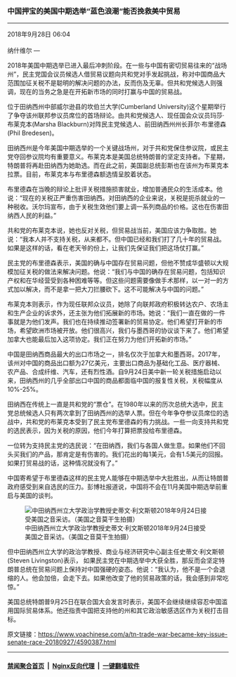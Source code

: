 ### 中国押宝的美国中期选举“蓝色浪潮“能否挽救美中贸易
------------------------

<div class="published">
 <span class="date" title="中国时间">
  <time datetime="2018-09-28T06:04:27+08:00">
   2018年9月28日 06:04
  </time>
 </span>
</div>
<br/>
<div class="wsw">
 <span class="dateline">
  纳什维尔 —
 </span>
 <p>
  2018年美国中期选举已进入最后冲刺阶段。在一些与中国有密切贸易往来的“战场州”，民主党国会议员候选人借贸易议题向共和党对手发起挑战，称对中国商品大范围加征关税不是聪明的解决问题的办法，反而伤及无辜。但共和党候选人则强调，现在的当务之急是在开拓新市场的同时打赢与中国的贸易战。
 </p>
 <p>
  位于田纳西州中部威尔逊县的坎伯兰大学(Cumberland University)这个星期举行了争夺该州联邦参议员席位的首场辩论。由共和党候选人、现任国会众议员玛莎·布莱克本(Marsha Blackburn)对阵民主党候选人、前田纳西州州长菲尔·布里德森(Phil Bredesen)。
 </p>
 <p>
  田纳西州是今年美国中期选举的一个关键战场州，对于共和党保住参议院，或民主党夺回参议院均有重要意义。布莱克本是美国总统特朗普的坚定支持者。下星期，特朗普将再赴田纳西为她助选。而在此之前，美国副总统彭斯也在该州为布莱克本拉票。目前，布莱克本与布里德森额选情呈胶着状态。
 </p>
 <p>
  布里德森在当晚的辩论上批评关税措施损害就业，增加普通民众的生活成本。他说：“现在的关税正严重伤害田纳西。对田纳西的企业来说，关税是扼杀就业的一种税收。沃尔玛宣布，由于关税生效他们要上调一系列商品的价格。这也在伤害田纳西人民的利益。”
 </p>
 <p>
  共和党的布莱克本说，她也反对关税，但贸易战当前，美国应该力争取胜。她说：“我本人并不支持关税，从来都不。但中国已经和我们打了几十年的贸易战。如果是这样的话，看在老天爷的份上，让我们先保证我们把这场仗打赢。”
 </p>
 <p>
  民主党的布里德森表示，美国的确与中国存在贸易问题，但他不赞成华盛顿以大规模加征关税的做法来解决问题。他说：“我们与中国的确存在贸易问题，包括知识产权和在华经营受到各种困难等等。但这些问题需要像做手术那样，以一对一的方式加以解决，而不是拿一把大刀拦腰砍下。这不可能解决与中国的问题。”
 </p>
 <p>
  布莱克本则表示，作为现任联邦众议员，她除了向联邦政府积极转达农户、农场主和生产企业的诉求外，还主张为他们拓展新的市场。她说：“我们一直在做的一件事就是为他们发声。我们也在持续推动签署新的贸易协定。他们希望打开新的市场，希望欧洲市场被开放。他们很高兴，我们与墨西哥的协议谈下来了。他们希望加拿大也能最后加入这项协定。我们正在努力为他们开拓新的市场。”
 </p>
 <p>
  中国是田纳西商品最大的出口市场之一，排名仅次于加拿大和墨西哥。2017年，该州对中国的商品出口额为27亿美元，主要出口商品为基础化工品、医疗器械、农产品、合成纤维、汽车，还有烈性酒。自9月24日美中新一轮关税措施启动以来，田纳西州的几乎全部出口中国的商品都面临中国的报复性关税，关税幅度从10%-25%。
 </p>
 <p>
  田纳西在传统上一直是共和党的“票仓”。在1980年以来的历次总统大选中，民主党总统候选人只有两次拿到了田纳西州的选举人票。但在今年争夺参议员席位的选战中，共和党的布莱克本受到了民主党布里德森的有力挑战。一些一向支持共和党的选民表示，因为关税的原因，他们今年打算把票投给布里德森。
 </p>
 <p>
  一位转为支持民主党的选民说：“在田纳西，我们与各国人做生意。如果他们不回头买我们的产品，那肯定是有伤害的。我们花出的每1美元，会有1.5美元的回报。如果打贸易战的话，这种情况就没有了。”
 </p>
 <p>
  中国寄希望于布里德森这样的民主党人能够在中期选举中大批胜出，从而让特朗普政府感受到来自选民的压力。彭博社报道说，中国将不会在11月美国中期选举前重启与美国的谈判。
 </p>
 <div class="wsw__embed">
  <figure class="media-image js-media-expand">
   <div class="img-wrap">
    <div class="thumb">
     <img alt="中田纳西州立大学政治学教授史蒂文·利文斯顿2018年9月24日接受美国之音采访。（美国之音莫干生拍摄）" src="https://gdb.voanews.com/A292CB2D-6F65-43EE-974D-9D3838C5442B_w250_r0_s.png"/>
    </div>
    <span class="ico ico-fullscreen ico--media-expand ico--rounded">
    </span>
   </div>
   <figcaption>
    <span class="caption">
     中田纳西州立大学政治学教授史蒂文·利文斯顿2018年9月24日接受美国之音采访。（美国之音莫干生拍摄）
    </span>
   </figcaption>
  </figure>
 </div>
 <p>
  但中田纳西州立大学的政治学教授、商业与经济研究中心副主任史蒂文·利文斯顿(Steven Livingston)表示， 如果民主党在中期选举中大获全胜，那反而会坚定特朗普总统在贸易问题上保持对中国强硬的姿态。他说：“我认为，他不是一个会退缩的人。他会加倍，会走下去。如果他改变了他的贸易政策的话，我会感到非常吃惊。”
 </p>
 <p>
  美国总统特朗普9月25日在联合国大会发言时表示，美国不会继续继续容忍中国滥用国际贸易体系。他还指责中国把支持他的州和其它政治敏感选区作为关税打击目标。
 </p>
 <p>
 </p>
</div>

原文链接：https://www.voachinese.com/a/tn-trade-war-became-key-issue-senate-race-20180927/4590387.html


------------------------
#### [禁闻聚合首页](https://github.com/gfw-breaker/banned-news/blob/master/README.md) &nbsp;|&nbsp; [Nginx反向代理](https://github.com/gfw-breaker/open-proxy/blob/master/README.md) &nbsp;|&nbsp;  [一键翻墙软件](https://github.com/gfw-breaker/nogfw/blob/master/README.md)